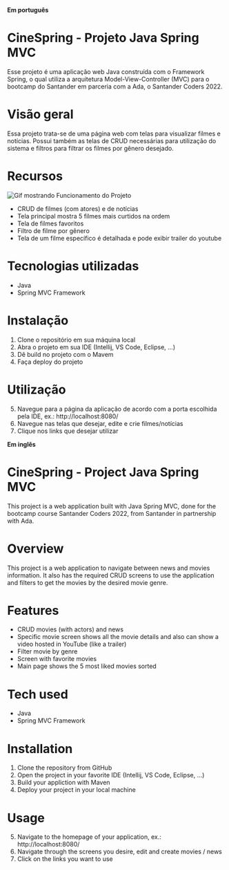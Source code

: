 **Em português**
# CineSpring - Projeto Java Spring MVC
Esse projeto é uma aplicação web Java construída com o Framework Spring, o qual utiliza a arquitetura Model-View-Controller (MVC) para o bootcamp do Santander em parceria com a Ada, o Santander Coders 2022.

# Visão geral
Essa projeto trata-se de uma página web com telas para visualizar filmes e notícias. Possui também as telas de CRUD necessárias para utilização do sistema e filtros para filtrar os filmes por gênero desejado.

# Recursos

<img src="https://user-images.githubusercontent.com/41833533/224460307-f759311f-88e4-4cf6-bf81-4c183be30de2.gif" alt="Gif mostrando Funcionamento do Projeto"/>

* CRUD de filmes (com atores) e de notícias
* Tela principal mostra 5 filmes mais curtidos na ordem
* Tela de filmes favoritos
* Filtro de filme por gênero
* Tela de um filme específico é detalhada e pode exibir trailer do youtube

# Tecnologias utilizadas
* Java
* Spring MVC Framework

# Instalação
1. Clone o repositório em sua máquina local
2. Abra o projeto em sua IDE (Intellij, VS Code, Eclipse, ...)
3. Dê build no projeto com o Mavem
4. Faça deploy do projeto

# Utilização
5. Navegue para a página da aplicação de acordo com a porta escolhida pela IDE, ex.: http://localhost:8080/
6. Navegue nas telas que desejar, edite e crie filmes/notícias
7. Clique nos links que desejar utilizar


**Em inglês**
# CineSpring - Project Java Spring MVC
This project is a web application built with Java Spring MVC, done for the bootcamp course Santander Coders 2022, from Santander in partnership with Ada.

# Overview
This project is a web application to navigate between news and movies information. It also has the required CRUD screens to use the application and filters to get the movies by the desired movie genre.

# Features
* CRUD movies (with actors) and news
* Specific movie screen shows all the movie details and also can show a video hosted in YouTube (like a trailer)
* Filter movie by genre
* Screen with favorite movies
* Main page shows the 5 most liked movies sorted

# Tech used
* Java
* Spring MVC Framework

# Installation
1. Clone the repository from GitHub
2. Open the project in your favorite IDE (Intellij, VS Code, Eclipse, ...)
3. Build your appliction with Maven
4. Deploy your project in your local machine

# Usage
5. Navigate to the homepage of your application, ex.: http://localhost:8080/
6. Navigate through the screens you desire, edit and create movies / news
7. Click on the links you want to use
